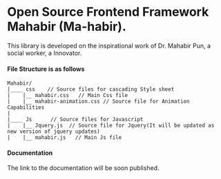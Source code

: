 # Open Source Frontend Framework Mahabir (Ma-habir).

This library is developed on the inspirational work of Dr. Mahabir Pun, a social worker, a Innovator.

#### File Structure is as follows

```text
Mahabir/
|____ css    // Source files for cascading Style sheet
|    |__ mahabir.css   // Main Css file
|    |__ mahabir-animation.css // Source file for Animation Capabilities
|
|____ Js      // Source files for Javascript
|    |__ Jquery.js  // Source file for Jquery(It will be updated as new version of jquery updates)
|    |__ mahabir.js   // Main Js file
```

#### Documentation

The link to the documentation will be soon published.

